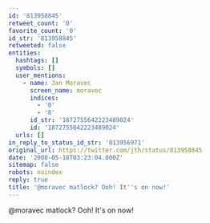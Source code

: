 ```yaml
---
id: '813958845'
retweet_count: '0'
favorite_count: '0'
id_str: '813958845'
retweeted: false
entities:
  hashtags: []
  symbols: []
  user_mentions:
    - name: Jan Moravec
      screen_name: moravec
      indices:
        - '0'
        - '8'
      id_str: '1872755642223489024'
      id: '1872755642223489024'
  urls: []
in_reply_to_status_id_str: '813956971'
original_url: https://twitter.com/jth/status/813958845
date: '2008-05-18T03:23:04.000Z'
sitemap: false
robots: noindex
reply: true
title: '@moravec matlock? Ooh! It''s on now!'
---
```


@moravec matlock? Ooh! It's on now!